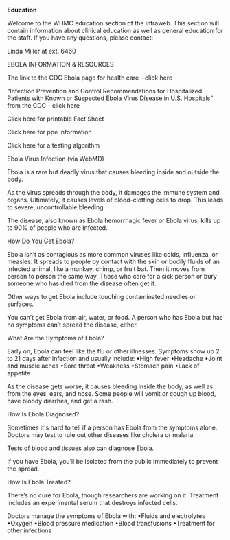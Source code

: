 **Education**

Welcome to the WHMC education section of the intraweb.  This section will contain information about clinical education as well as general education for the staff.  If you have any questions, please contact:
 
Linda Miller at ext. 6460
 
EBOLA INFORMATION & RESOURCES
 
The link to the CDC Ebola page for health care - click here 
 
“Infection Prevention and Control Recommendations for Hospitalized Patients with Known or Suspected Ebola Virus Disease in U.S. Hospitals” from the CDC - click here
 
Click here for printable Fact Sheet
 
Click here for ppe information
 
Click here for a testing algorithm
 
Ebola Virus Infection  (via WebMD)
 
Ebola is a rare but deadly virus that causes bleeding inside and outside the body.
 
As the virus spreads through the body, it damages the immune system and organs. Ultimately, it causes levels of blood-clotting cells to drop. This leads to severe, uncontrollable bleeding.
 
The disease, also known as Ebola hemorrhagic fever or Ebola virus, kills up to 90% of people who are infected.
 
How Do You Get Ebola?
 
Ebola isn’t as contagious as more common viruses like colds, influenza, or measles. It spreads to people by contact with the skin or bodily fluids of an infected animal, like a monkey, chimp, or fruit bat. Then it moves from person to person the same way. Those who care for a sick person or bury someone who has died from the disease often get it.
 
Other ways to get Ebola include touching contaminated needles or surfaces.
 
You can’t get Ebola from air, water, or food. A person who has Ebola but has no symptoms can’t spread the disease, either.
 
What Are the Symptoms of Ebola?
 
Early on, Ebola can feel like the flu or other illnesses. Symptoms show up 2 to 21 days after infection and usually include:
 •High fever
 •Headache
 •Joint and muscle aches
 •Sore throat
 •Weakness
 •Stomach pain
 •Lack of appetite
 
As the disease gets worse, it causes bleeding inside the body, as well as from the eyes, ears, and nose. Some people will vomit or cough up blood, have bloody diarrhea, and get a rash.
 
How Is Ebola Diagnosed?
 
Sometimes it's hard to tell if a person has Ebola from the symptoms alone. Doctors may test to rule out other diseases like cholera or malaria.
 
Tests of blood and tissues also can diagnose Ebola.
 
If you have Ebola, you’ll be isolated from the public immediately to prevent the spread.
 
How Is Ebola Treated?
 
There’s no cure for Ebola, though researchers are working on it. Treatment includes an experimental serum that destroys infected cells.
 
Doctors manage the symptoms of Ebola with:
 •Fluids and electrolytes
 •Oxygen
 •Blood pressure medication
 •Blood transfusions
 •Treatment for other infections
